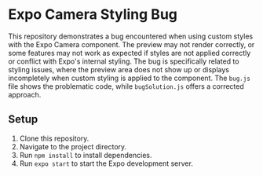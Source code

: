 # Expo Camera Styling Bug

This repository demonstrates a bug encountered when using custom styles with the Expo Camera component. The preview may not render correctly, or some features may not work as expected if styles are not applied correctly or conflict with Expo's internal styling. The bug is specifically related to styling issues, where the preview area does not show up or displays incompletely when custom styling is applied to the component.  The `bug.js` file shows the problematic code, while `bugSolution.js` offers a corrected approach.

## Setup

1. Clone this repository.
2. Navigate to the project directory.
3. Run `npm install` to install dependencies.
4. Run `expo start` to start the Expo development server.